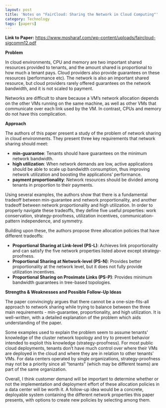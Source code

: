 ```yaml
---
layout: post
title: 'Notes on "FairCloud: Sharing the Network in Cloud Computing"'
category: Technology
tags: [papers]
---
```


**Link to Paper:** <https://www.mosharaf.com/wp-content/uploads/faircloud-sigcomm12.pdf>

**Problem**

In cloud environments, CPU and memory are two important shared resources provided to tenants, and the amount shared is proportional to how much a tenant pays. Cloud providers also provide guarantees on these resources (performance etc). The network is also an important shared resource, but cloud providers rarely offered guarantees on the network bandwidth, and it is not scaled to payment.

Networks are difficult to share because a VM’s network allocation depends on the other VMs running on the same machine, as well as other VMs that communicate over each link used by the VM. In contrast, CPUs and memory do not have this complication.

**Approach**

The authors of this paper present a study of the problem of network sharing in cloud environments. They present three key requirements that network sharing should meet:

- **min-guarantee**: Tenants should have guarantees on the minimum network bandwidth.  
- **high utilization**: When network demands are low, active applications should be able to scale up bandwidth consumption, thus improving network utilization and boosting the applications’ performance.  
- **payment proportionality**: Network resources should be divided among tenants in proportion to their payments.

Using several examples, the authors show that there is a fundamental tradeoff between min-guarantee and network proportionality, and another tradeoff between network proportionality and high utilization. In order to properly navigate these tradeoffs, they define five useful properties: work conservation, strategy-proofness, utilization incentives, communication-pattern independence, and symmetry.

Building upon these, the authors propose three allocation policies that have different tradeoffs:

- **Proportional Sharing at Link-level (PS-L)**: Achieves link proportionality and can satisfy the five network properties listed above except strategy-proofness.  
- **Proportional Sharing at Network-level (PS-N)**: Provides better proportionality at the network level, but it does not fully provide utilization incentives.  
- **Proportional Sharing on Proximate Links (PS-P)**: Provides minimum bandwidth guarantees in tree-based topologies.

**Strengths & Weaknesses and Possible Follow-Up Ideas**

The paper convincingly argues that there cannot be a one-size-fits-all approach to network sharing while trying to balance between the three main requirements \- min-guarantee, proportionality, and high utilization. It is well-written, with a detailed explanation of the problem which aids understanding of the paper.

Some examples used to explain the problem seem to assume tenants’ knowledge of the cluster network topology and try to prevent behavior intended to exploit this knowledge (strategy-proofness). For most public cloud deployments, tenants don’t have much control over where their VMs are deployed in the cloud and where they are in relation to other tenants’ VMs. For data centers operated by single organizations, strategy-proofness may not be a priority since all “tenants” (which may be different teams) are part of the same organization. 

Overall, I think customer demand will be important to determine whether or not the implementation and deployment effort of these allocation policies in a data center will be worth it. A follow-up idea would be a concrete, deployable system containing the different network properties this paper presents, with options to create new policies by selecting among them.
